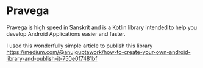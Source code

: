 # Pravega
Pravega is high speed in Sanskrit and is a Kotlin library intended to help you develop Android Applications easier and faster. 

I used this wonderfully simple article to publish this library
<br/>
https://medium.com/@anujguptawork/how-to-create-your-own-android-library-and-publish-it-750e0f7481bf
